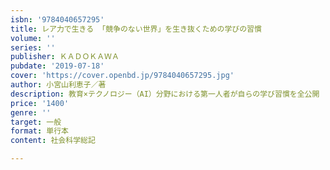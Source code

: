 ```yaml
---
isbn: '9784040657295'
title: レア力で生きる 「競争のない世界」を生き抜くための学びの習慣
volume: ''
series: ''
publisher: ＫＡＤＯＫＡＷＡ
pubdate: '2019-07-18'
cover: 'https://cover.openbd.jp/9784040657295.jpg'
author: 小宮山利恵子／著
description: 教育×テクノロジー（AI）分野における第一人者が自らの学び習慣を全公開
price: '1400'
genre: ''
target: 一般
format: 単行本
content: 社会科学総記

---
```

